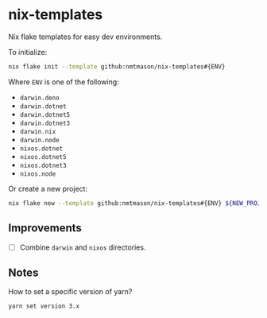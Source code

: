 # nix-templates

Nix flake templates for easy dev environments.

To initialize:

```bash
nix flake init --template github:nmtmason/nix-templates#{ENV}
```

Where `ENV` is one of the following:

- `darwin.deno`
- `darwin.dotnet`
- `darwin.dotnet5`
- `darwin.dotnet3`
- `darwin.nix`
- `darwin.node`
- `nixos.dotnet`
- `nixos.dotnet5`
- `nixos.dotnet3`
- `nixos.node`

Or create a new project:

```bash
nix flake new --template github:nmtmason/nix-templates#{ENV} ${NEW_PROJECT_DIRECTORY}
```

## Improvements

- [ ] Combine `darwin` and `nixos` directories.

## Notes

How to set a specific version of yarn?

```
yarn set version 3.x
```
